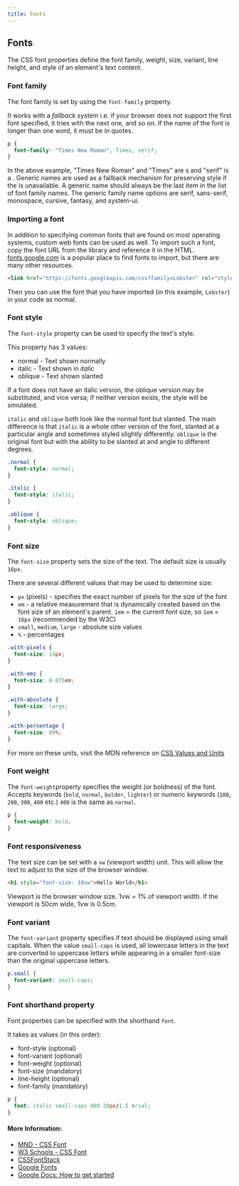 ```yaml
---
title: Fonts
---
```

## Fonts
The CSS font properties define the font family, weight, size, variant, line height, and style of an element's text content.

### Font family
The font family is set by using the `font-family` property.

It works with a *fallback* system i.e. if your browser does not support the first font specified, it tries with the next one, and so on. If the name of the font is longer than one word, it must be in quotes.

```css
p {
  font-family: "Times New Roman", Times, serif;   
}
```

In the above example, "Times New Roman" and "Times" are <family-name>s and "serif" is a <generic-name>. Generic names are used as a fallback mechanism for preserving style if the <family-name> is unavailable. A generic name should always be the last item in the list of font family names. The generic family name options are serif, sans-serif, monospace, cursive, fantasy, and system-ui.

### Importing a font
In addition to specifying common fonts that are found on most operating systems, custom web fonts can be used as well. To import such a font, copy the font URL from the library and reference it in the HTML. [fonts.google.com](https://fonts.google.com/) is a popular place to find fonts to import, but there are many other resources.
```html
<link href="https://fonts.googleapis.com/css?family=Lobster" rel="stylesheet" type="text/css">
```
Then you can use the font that you have imported (in this example, `Lobster`) in your code as normal.

### Font style
The `font-style` property can be used to specify the text's style.

This property has 3 values:

* normal - Text shown normally
* italic - Text shown in *italic*
* oblique - Text shown slanted

If a font does not have an italic version, the oblique version may be substituted, and vice versa; if neither version exists, the style will be simulated.

`italic` and `oblique` both look like the normal font but slanted. The main difference is that `italic` is a whole other version of the font, slanted at a particular angle and sometimes styled slightly differently. `oblique` is the original font but with the ability to be slanted at and angle to different degrees.

```css
.normal {
  font-style: normal;
}

.italic {
  font-style: italic;
}

.oblique {
  font-style: oblique;
}
```

### Font size
The `font-size` property sets the size of the text. The default size is usually `16px`.

There are several different values that may be used to determine size:

* `px` (pixels) - specifies the exact number of pixels for the size of the font
* `em` - a relative measurement that is dynamically created based on the font size of an element's parent. `1em` = the current font size, so `1em` = `16px` (recommended by the W3C)
* `small`, `medium`, `large` - absolute size values
* `%` - percentages

```css
.with-pixels {
  font-size: 14px;
}

.with-ems {
  font-size: 0.875em;
}

.with-absolute {
  font-size: large;
}

.with-percentage {
  font-size: 80%;
}
```

For more on these units, visit the MDN reference on [CSS Values and Units](https://developer.mozilla.org/en-US/docs/Learn/CSS/Introduction_to_CSS/Values_and_units)

### Font weight
The `font-weight`property specifies the weight (or boldness) of the font. Accepts keywords (`bold`, `normal`, `bolder`, `lighter`) or numeric keywords (`100`, `200`, `300`, `400` etc.) `400` is the same as `normal`.

```css
p {
  font-weight: bold;
}
```

### Font responsiveness
The text size can be set with a `vw` (viewport width) unit.
This will allow the text to adjust to the size of the browser window.

```html
<h1 style="font-size: 10vw">Hello World</h1>
```

Viewport is the browser window size. 1vw = 1% of viewport width. If the viewport is 50cm wide, 1vw is 0.5cm.

### Font variant
The `font-variant` property specifies if text should be displayed using small capitals. When the value `small-caps` is used, all lowercase letters in the text are converted to uppercase letters while appearing in a smaller font-size than the original uppercase letters.

```css
p.small {
  font-variant: small-caps;
}
```

### Font shorthand property
Font properties can be specified with the shorthand `font`. 

It takes as values (in this order):
- font-style (optional)
- font-variant (optional)
- font-weight (optional)
- font-size (mandatory)
- line-height (optional)
- font-family (mandatory)

```css
p {
  font: italic small-caps 800 20px/1.5 Arial;
}
```

#### More Information:
- [MND - CSS Font](https://developer.mozilla.org/en-US/docs/Web/CSS/font)
- [W3 Schools - CSS Font](https://www.w3schools.com/css/css_font.asp)
- [CSSFontStack](https://www.cssfontstack.com/)
- [Google Fonts](https://fonts.google.com/)
- [Google Docs: How to get started](https://developers.google.com/fonts/docs/getting_started)

